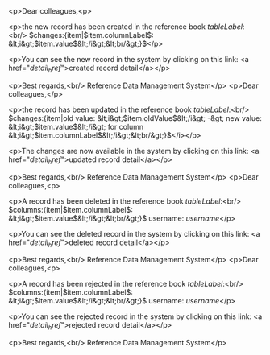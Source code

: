 <?xml version='1.0' encoding='UTF-8'?>
<metadata>
	<logicalModel>
		<tables/>
		<relationships/>
		<domains>
			<domain rowsCount="" min="" fkTable="" validationMsg="" max="" name="string" elemId="17379659" format="" type="STRING" regexp="" size="255"/>
			<domain rowsCount="" min="" fkTable="" validationMsg="" max="" name="datetime" elemId="17379660" format="" type="DATETIME" regexp="" size=""/>
			<domain rowsCount="" min="" fkTable="" validationMsg="" max="" name="integer" elemId="17379661" format="" type="INTEGER" regexp="" size=""/>
			<domain rowsCount="" min="" fkTable="" validationMsg="" max="" name="long" elemId="17379662" format="" type="LONG" regexp="" size=""/>
			<domain rowsCount="" min="" fkTable="" validationMsg="" max="" name="boolean" elemId="17379663" format="" type="BOOLEAN" regexp="" size=""/>
			<domain rowsCount="" min="" fkTable="" validationMsg="" max="" name="float" elemId="17379664" format="" type="FLOAT" regexp="" size=""/>
		</domains>
		<valuePresenters/>
		<hierarchies/>
		<views/>
		<categories/>
		<datasets/>
	</logicalModel>
	<systems>
		<databaseSystems/>
		<SFTPSystems/>
	</systems>
	<database/>
	<wfConfig>
		<entities/>
		<statuses>
			<status id="1" elemId="17416711" label="Editing"/>
			<status id="2" elemId="17416712" label="Under Review"/>
			<status id="3" elemId="17416713" label="Fill in"/>
			<status id="5" elemId="17416714" label="Published"/>
		</statuses>
		<emails>
			<email subject="New published record" name="email: publishing of created new record" elemId="17419940">
				<message>&lt;p&gt;Dear colleagues,&lt;p&gt;
			
&lt;p&gt;the new record has been created in the reference book $tableLabel$:&lt;br/&gt;
$changes:{item|$item.columnLabel$: &lt;i&gt;$item.value$&lt;/i&gt;&lt;br/&gt;}$&lt;/p&gt;
			
&lt;p&gt;You can see the new record in the system by clicking on this link:
&lt;a href=&quot;$detail_href$&quot;&gt;created record detail&lt;/a&gt;&lt;/p&gt;
			
&lt;p&gt;Best regards,&lt;br/&gt;
Reference Data Management System&lt;/p&gt;</message>
			</email>
			<email subject="Published edited record" name="email: publishing of updated record" elemId="17419941">
				<message>&lt;p&gt;Dear colleagues,&lt;/p&gt;
			
&lt;p&gt;the record has been updated in the reference book $tableLabel$:&lt;br/&gt;
$changes:{item|old value: &lt;i&gt;$item.oldValue$&lt;/i&gt; -&gt; new value: &lt;i&gt;$item.value$&lt;/i&gt; for column &lt;i&gt;$item.columnLabel$&lt;/i&gt;&lt;br/&gt;}$&lt;/i&gt;&lt;/p&gt;
			
&lt;p&gt;The changes are now available in the system by clicking on this link:
&lt;a href=&quot;$detail_href$&quot;&gt;updated record detail&lt;/a&gt;&lt;/p&gt;
			
&lt;p&gt;Best regards,&lt;br/&gt;
Reference Data Management System&lt;/p&gt;</message>
			</email>
			<email subject="Published deleted record" name="email: publishing of deleted record" elemId="17419942">
				<message>&lt;p&gt;Dear colleagues,&lt;p&gt;
			
&lt;p&gt;A record has been deleted in the reference book $tableLabel$:&lt;br/&gt;
$columns:{item|$item.columnLabel$: &lt;i&gt;$item.value$&lt;/i&gt;&lt;br/&gt;}$
username: $username$&lt;/p&gt;
			
&lt;p&gt;You can see the deleted record in the system by clicking on this link:
&lt;a href=&quot;$detail_href$&quot;&gt;deleted record detail&lt;/a&gt;&lt;/p&gt;

&lt;p&gt;Best regards,&lt;br/&gt;
Reference Data Management System&lt;/p&gt;</message>
			</email>
			<email subject="Rejecteded record" name="email: rejected record" elemId="17419943">
				<message>&lt;p&gt;Dear colleagues,&lt;p&gt;
			
&lt;p&gt;A record has been rejected in the reference book $tableLabel$:&lt;br/&gt;
$columns:{item|$item.columnLabel$: &lt;i&gt;$item.value$&lt;/i&gt;&lt;br/&gt;}$
username: $username$&lt;/p&gt;
			
&lt;p&gt;You can see the rejected record in the system by clicking on this link:
&lt;a href=&quot;$detail_href$&quot;&gt;rejected record detail&lt;/a&gt;&lt;/p&gt;

&lt;p&gt;Best regards,&lt;br/&gt;
Reference Data Management System&lt;/p&gt;</message>
			</email>
		</emails>
		<summaryNotifs maxMessagePerSession="" confirmSummaryMailRef="" genericSummaryMailRef="" moveSummaryMailRef=""/>
	</wfConfig>
	<security userRepository="File repository">
		<fileRepository>
			<users>
				<user email="-" name="admin" elemId="17425314" permissionsAdministrator="true"/>
				<user email="-" name="user" elemId="17425315" permissionsAdministrator="false"/>
			</users>
			<roles>
				<role description="" name="Admin" elemId="17426384">
					<userRoles/>
				</role>
				<role description="" name="Supervisor" elemId="17426385">
					<userRoles/>
				</role>
				<role description="" name="User" elemId="17426386">
					<userRoles/>
				</role>
				<role description="" name="Business Super User" elemId="17426389">
					<userRoles/>
				</role>
			</roles>
		</fileRepository>
		<LDAPRepositories/>
	</security>
	<syncTasks>
		<syncDatabaseTasks/>
		<syncSFTPTasks/>
		<syncOnlineTasks/>
	</syncTasks>
	<appVariables toInfinity="2099-12-31 00:00:00" generatedPrimaryKeyName="gpk" returnEmailAddress="" docLanguage="English" maxPageSize="20" sendLongOperationToThreads="true" showGeneratedIdsInTables="False" fromInfinity="1900-01-01 00:00:00" language="English" auditing="False" dbType="Apache Derby"/>
	<appConfiguration>
		<configXml/>
		<helpXml/>
		<hierarchiesXml/>
		<inputsXml/>
		<loggingXml/>
		<modelXml/>
		<securityXml/>
		<systemsXml/>
		<tasksXml/>
		<validatorsXml/>
		<welcomeXml/>
		<workflowXml/>
		<physicalAdjustmentsXml/>
	</appConfiguration>
	<documentations/>
	<taskScheduler/>
	<setDatabases>
		<setDatabase tableLength="127" elemId="23653417" columnLength="127" dbType="Apache Derby"/>
		<setDatabase tableLength="127" elemId="17389944" columnLength="127" dbType="MS SQL"/>
		<setDatabase tableLength="29" elemId="17389943" columnLength="29" dbType="Oracle"/>
		<setDatabase tableLength="62" elemId="17389945" columnLength="62" dbType="PostgreSQL"/>
	</setDatabases>
	<auditing>
		<appenders/>
	</auditing>
</metadata>